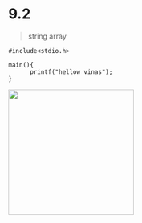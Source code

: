 # 9.2 

> string array 

    #include<stdio.h>
    
    main(){
          printf("hellow vinas");
    }

<img src="https://user-images.githubusercontent.com/118763065/209758836-00e56408-3662-4004-9647-5eb4c93675e4.PNG" width="250px">

